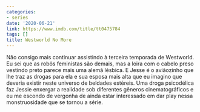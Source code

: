 ```yaml
---
categories:
- series
date: '2020-06-21'
link: https://www.imdb.com/title/tt0475784
tags: []
title: Westworld No More
---
```


Não consigo mais continuar assistindo à terceira temporada de Westworld. Eu sei que as robôs feministas são demais, mas a loira com o cabelo preso vestindo preto parece mais uma alemã lésbica. E Jesse é o aviãozinho que lhe traz as drogas para ela e sua esposa mais alta que eu imagino que deveria existir neste universo de beldades estéreis. Uma droga psicodélica faz Jessie enxergar a realidade sob diferentes gêneros cinematográficos e eu me escondo de vergonha de ainda estar interessado em dar play nessa monstruosidade que se tornou a série.
